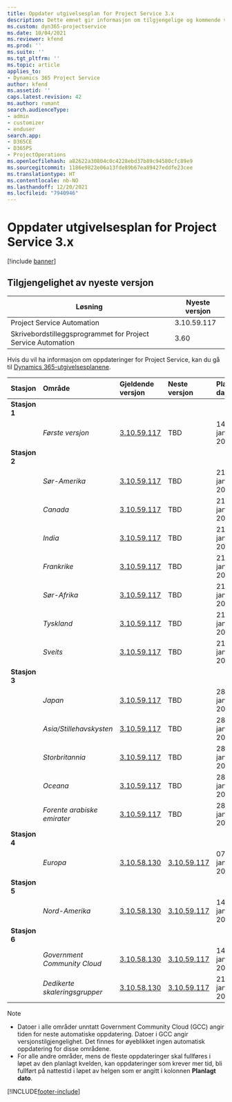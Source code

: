 ```yaml
---
title: Oppdater utgivelsesplan for Project Service 3.x
description: Dette emnet gir informasjon om tilgjengelige og kommende versjoner av Dynamics 365 Project Service Automation.
ms.custom: dyn365-projectservice
ms.date: 10/04/2021
ms.reviewer: kfend
ms.prod: ''
ms.suite: ''
ms.tgt_pltfrm: ''
ms.topic: article
applies_to:
- Dynamics 365 Project Service
author: kfend
ms.assetid: ''
caps.latest.revision: 42
ms.author: rumant
search.audienceType:
- admin
- customizer
- enduser
search.app:
- D365CE
- D365PS
- ProjectOperations
ms.openlocfilehash: a82622a30804c0c4228ebd37b89c94580cfc89e9
ms.sourcegitcommit: 1186e9822e06a13fde89b67ea89427eddfe23cee
ms.translationtype: HT
ms.contentlocale: nb-NO
ms.lasthandoff: 12/20/2021
ms.locfileid: "7940946"
---
```

# <a name="update-release-schedule-for-project-service-3x"></a>Oppdater utgivelsesplan for Project Service 3.x

[!include [banner](../includes/psa-now-project-operations.md)]

## <a name="latest-version-availability"></a>Tilgjengelighet av nyeste versjon

| Løsning  | Nyeste versjon |
|-------|----|
| Project Service Automation    | 3.10.59.117 |
| Skrivebordstilleggsprogrammet for Project Service Automation                | 3.60          |

Hvis du vil ha informasjon om oppdateringer for Project Service, kan du gå til [Dynamics 365-utgivelsesplanene](/dynamics365/release-plans/). 

| Stasjon  | Område | Gjeldende versjon | Neste versjon |  Planlagt dato
| :---   | :---   | :---   | :---   |:---   |         
|<strong>Stasjon 1</strong> | |  |  | |
| | <i>Første versjon</i> | [3.10.59.117](whats-new-ur-38.md) | TBD | 14. januar 2022
|<strong>Stasjon 2</strong> | |  |  | |
| | <i>Sør-Amerika</i> | [3.10.59.117](whats-new-ur-38.md) | TBD | 21. januar 2022
| | <i>Canada</i> | [3.10.59.117](whats-new-ur-38.md) | TBD | 21. januar 2022
| | <i>India</i> | [3.10.59.117](whats-new-ur-38.md) | TBD | 21. januar 2022
| | <i>Frankrike</i> | [3.10.59.117](whats-new-ur-38.md) | TBD | 21. januar 2022
| | <i>Sør-Afrika</i> | [3.10.59.117](whats-new-ur-38.md) | TBD | 21. januar 2022
| | <i>Tyskland</i> | [3.10.59.117](whats-new-ur-38.md) | TBD | 21. januar 2022
| | <i>Sveits</i> | [3.10.59.117](whats-new-ur-38.md) | TBD | 21. januar 2022
|<strong>Stasjon 3</strong> | |  |  | |
| | <i>Japan</i> | [3.10.59.117](whats-new-ur-38.md) | TBD | 28. januar 2022
| | <i>Asia/Stillehavskysten</i> | [3.10.59.117](whats-new-ur-38.md) | TBD | 28. januar 2022
| | <i>Storbritannia</i> | [3.10.59.117](whats-new-ur-38.md) | TBD | 28. januar 2022
| | <i>Oceana</i> | [3.10.59.117](whats-new-ur-38.md) | TBD | 28. januar 2022
| | <i>Forente arabiske emirater</i> | [3.10.59.117](whats-new-ur-38.md) | TBD | 28. januar 2022
|<strong>Stasjon 4</strong> | |  |  | |
| | <i>Europa</i> | [3.10.58.130](whats-new-ur-37-5.md) | [3.10.59.117](whats-new-ur-38.md) | 07. januar 2022
|<strong>Stasjon 5</strong> | |  |  | |
| | <i>Nord-Amerika</i> | [3.10.58.130](whats-new-ur-37-5.md) | [3.10.59.117](whats-new-ur-38.md) | 14. januar 2022
|<strong>Stasjon 6</strong> | |  |  | |
| | <i>Government Community Cloud</i> | [3.10.58.130](whats-new-ur-37-5.md) | [3.10.59.117](whats-new-ur-38.md) | 14. januar 2022
| | <i>Dedikerte skaleringsgrupper</i> | [3.10.58.130](whats-new-ur-37-5.md) | [3.10.59.117](whats-new-ur-38.md) | 21. januar 2022



>[!Note]
> - Datoer i alle områder unntatt Government Community Cloud (GCC) angir tiden for neste automatiske oppdatering. Datoer i GCC angir versjonstilgjengelighet. Det finnes for øyeblikket ingen automatisk oppdatering for disse områdene.
> - For alle andre områder, mens de fleste oppdateringer skal fullføres i løpet av den planlagt kvelden, kan oppdateringer som krever mer tid, bli fullført på nattestid i løpet av helgen som er angitt i kolonnen **Planlagt dato**.


[!INCLUDE[footer-include](../includes/footer-banner.md)]
